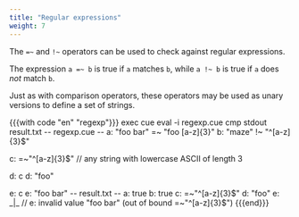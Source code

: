 ```yaml
---
title: "Regular expressions"
weight: 7
---
```


The `=~` and `!~` operators can be used to check against regular expressions.

The expression `a =~ b` is true if `a` matches `b`, while
`a !~ b` is true if `a` does _not_ match `b`.

Just as with comparison operators, these operators may be used
as unary versions to define a set of strings.

{{{with code "en" "regexp"}}}
exec cue eval -i regexp.cue
cmp stdout result.txt
-- regexp.cue --
a: "foo bar" =~ "foo [a-z]{3}"
b: "maze" !~ "^[a-z]{3}$"

c: =~"^[a-z]{3}$" // any string with lowercase ASCII of length 3

d: c
d: "foo"

e: c
e: "foo bar"
-- result.txt --
a: true
b: true
c: =~"^[a-z]{3}$"
d: "foo"
e: _|_ // e: invalid value "foo bar" (out of bound =~"^[a-z]{3}$")
{{{end}}}
